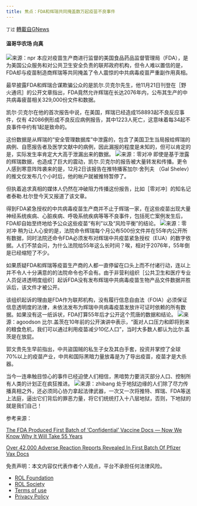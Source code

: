 ```yaml
---
title: 焦点：FDA和辉瑞共同掩盖数万起疫苗不良事件
---
```

`丁过` [轉載自GNews](https://gnews.org/zh-hans/1717257/)

#### 温哥华农场 向真
![](https://assets.gnews.org/wp-content/uploads/2021/12/图像2021-12-03-下午2.38.jpg)来源：npr
本应对疫苗生产商进行监督的美国食品药品监督管理局（FDA），是为美国公众服务和对公共卫生安全负责的联邦政府机构，但令人难以置信的是，FDA却与疫苗制造商辉瑞等共同掩盖了令人震惊的中共病毒疫苗严重副作用真相。

最早披露FDA和辉瑞合谋欺骗公众的是凯尔.贝克尔先生，他11月21日刊登在［野火通讯］的公开文章指出，FDA竟然允许辉瑞在长达2076年内，公布其生产的中共病毒疲苗相关329,000份文件和数据。

凯尔·贝克尔在他的首次报告中说，在美国，辉瑞已经造成158893起不良反应事件，仅有 42086例形成不良反应病例报告，其中1223人死亡，这意味着每34起不良事件中约有1起是致命的。

这份数据是从辉瑞的“安全管理数据库”中泄露的，包含了美国卫生当局报给辉瑞的病例、自愿报告者及医学文献中的病例，因此漏报的程度是未知的，但可以肯定的是，实际发生率肯定大大高于泄漏出来的数据。
![](https://assets.gnews.org/wp-content/uploads/2021/12/截屏2021-12-03-下午2.45.21.png)来源：零对冲
即使是基于泄露的辉瑞数据，也造成了巨大的震动，凯尔.贝克尔的报告被大量转发和传播。更令人感到寒意阵阵袭来的是，12月2日该报告在推特播客加尔·舍列夫 （Gal Shelev）的推文仅发布几个小时后，他的帐户就被推特暂停了。

但执着追求真相的媒体人仍然在冲破阻力传播这份报告，比如［零对冲］的知名记者泰勒.杜尔登今天又报道了该文章。

得到FDA紧急授权的中共病毒疫苗生产商并不止于辉瑞一家，在这些疫苗出现大量神经系统疾病、心脏疾病、呼吸系统疾病等等不良事件，包括死亡案例发生后，FDA却自始至终地给予公众这些疫苗“有利”以及“风险平衡”的结论。
![](https://assets.gnews.org/wp-content/uploads/2021/12/2021-12-02_4.47.02.jpeg)来源：零对冲
稍为让人心安的是，法院命令辉瑞每个月公布500份文件并在55年内公开所有数据，同时法院还命令FDA必须发布对辉瑞中共疫苗紧急授权（EUA）的数字依据。人们不禁会问，为什么法院给55年这么长时间？唉，相对于2076年，55年倒是已经缩短了不少。

如果质疑FDA和辉瑞等疫苗生产商的人都一直停留在口头上而不付诸行动，连以上并不令人十分满意的的法院命令也不会有。由于非营利组织［公共卫生和医疗专业人员促进透明度组织］起诉FDA没有发布辉瑞中共病毒疫苗生物产品文件数据并胜诉后，该文件才被公开。

该组织起诉的理由是FDA作为联邦机构，没有履行信息自由法（FOIA）必须保证信息透明度的法律，未依法发布为辉瑞中共病毒疫苗发放许可证时依赖的所有数据。如果没有这一纸诉状，FDA打算55年后才公开这个荒唐的数据和结论。
![](https://assets.gnews.org/wp-content/uploads/2021/12/20200201_DE_US-1340x1762-1.jpg)来源：agoodson
比尔.盖茨在10年前的公开演讲中表示，“面对人口压力和即将到来的粮食危机，我们可以通过利用疫苗减少10亿人口”，当时大多数人都认为比尔.盖茨是在放屁。

郭文贵先生早前指出，中共盜国贼的私生子女及其白手套，投资并掌控了全球70%以上的疫苗产业，中共和国际黑暗力量放毒是为了导出疫苗，疫苗才是大杀器。

当今一连串触目惊心的事件已经迫使人们相信，黑喑势力要消灭部分人口、控制所有人类的计划正在疯狂推进。
![](https://zhibang-law.com/wp-content/uploads/2020/07/%E6%9C%8D%E5%8B%99%E5%B0%8F-%E6%B3%95%E5%BE%8B-%E6%B3%95%E5%BA%AD%E7%9B%B8%E9%97%9C.jpg)来源：zhibang
处于地狱边缘的人们除了尽力传播真相之外，还必须同心协力拿起法律武器，一次又一次将推特、辉瑞、FDA等送上法庭，逼出它们背后的罪恶力量，将它们统统打入十八层地狱，否则，下地狱的就是我们自己！

参考来源：

[The FDA Produced First Batch of ‘Confidential’ Vaccine Docs — Now We Know Why It Will Take 55 Years](https://thekylebecker.substack.com/p/the-fda-produced-first-batch-of-confidential)

[Over 42,000 Adverse Reaction Reports Revealed In First Batch Of Pfizer Vax Docs](https://www.zerohedge.com/covid-19/over-42000-adverse-reaction-reports-revealed-first-batch-pfizer-vax-docs)

 

免责声明：本文内容仅代表作者个人观点，平台不承担任何法律风险。

- [ROL Foundation](https://rolfoundation.org/)
- [ROL Society](https://rolsociety.org/)
- [Terms of use](https://gnews.org/terms-of-use-3/)
- [Privacy Policy](https://gnews.org/privacy-policy/)
